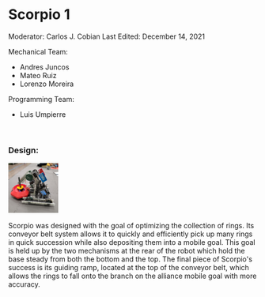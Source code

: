 # Scorpio 1

Moderator: Carlos J. Cobian
Last Edited: December 14, 2021

Mechanical Team:
* Andres Juncos
* Mateo Ruiz
* Lorenzo Moreira

Programming Team:
* Luis Umpierre


<br>

### Design:

<img    src="images/Scorpio-1.jpg"
        title="Scorpio"
        width="20%"
        height="20%"   />

Scorpio was designed with the goal of optimizing the collection of rings. Its conveyor belt system allows it to quickly and efficiently pick up many rings in quick succession while also depositing them into a mobile goal. This goal is held up by the two mechanisms at the rear of the robot which hold the base steady from both the bottom and the top. The final piece of Scorpio's success is its guiding ramp, located at the top of the conveyor belt, which allows the rings to fall onto the branch on the alliance mobile goal with more accuracy.
